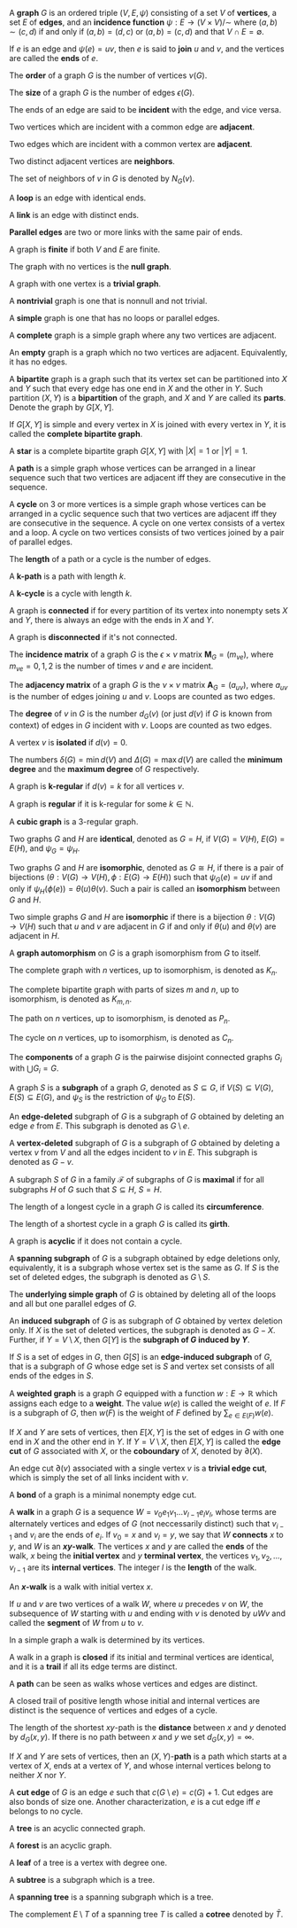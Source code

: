 A **graph** $G$ is an ordered triple $(V, E, \psi)$ consisting of a set $V$ of **vertices**, a set $E$ of **edges**, and an **incidence function** $\psi : E \rightarrow (V \times V)/{\sim}$ where $(a,b) \sim (c,d)$ if and only if $(a,b)=(d,c)$ or $(a,b)=(c,d)$ and that $V \cap E = \emptyset$.

If $e$ is an edge and $\psi(e) = uv$, then $e$ is said to **join** $u$ and $v$, and the vertices are called the **ends** of $e$.

The **order** of a graph $G$ is the number of vertices $\nu(G)$.

The **size** of a graph $G$ is the number of edges $\epsilon(G)$.

The ends of an edge are said to be **incident** with the edge, and vice versa.

Two vertices which are incident with a common edge are **adjacent**.

Two edges which are incident with a common vertex are **adjacent**.

Two distinct adjacent vertices are **neighbors**.

The set of neighbors of $v$ in $G$ is denoted by $N_G(v)$.

A **loop** is an edge with identical ends.

A **link** is an edge with distinct ends.

**Parallel edges** are two or more links with the same pair of ends.

A graph is **finite** if both $V$ and $E$ are finite.

The graph with no vertices is the **null graph**.

A graph with one vertex is a **trivial graph**.

A **nontrivial** graph is one that is nonnull and not trivial.

A **simple** graph is one that has no loops or parallel edges.

A **complete** graph is a simple graph where any two vertices are adjacent.

An **empty** graph is a graph which no two vertices are adjacent. Equivalently, it has no edges.

A **bipartite** graph is a graph such that its vertex set can be partitioned into $X$ and $Y$ such that every edge has one end in $X$ and the other in $Y$. Such partition $(X, Y)$ is a **bipartition** of the graph, and $X$ and $Y$ are called its **parts**. Denote the graph by $G[X, Y]$.

If $G[X, Y]$ is simple and every vertex in $X$ is joined with every vertex in $Y$, it is called the **complete bipartite graph**.

A **star** is a complete bipartite graph $G[X, Y]$ with $|X| = 1$ or $|Y| = 1$.

A **path** is a simple graph whose vertices can be arranged in a linear sequence such that two vertices are adjacent iff they are consecutive in the sequence.

A **cycle** on 3 or more vertices is a simple graph whose vertices can be arranged in a cyclic sequence such that two vertices are adjacent iff they are consecutive in the sequence. A cycle on one vertex consists of a vertex and a loop. A cycle on two vertices consists of two vertices joined by a pair of parallel edges.

The **length** of a path or a cycle is the number of edges.

A **k-path** is a path with length $k$.

A **k-cycle** is a cycle with length $k$.

A graph is **connected** if for every partition of its vertex into nonempty sets $X$ and $Y$, there is always an edge with the ends in $X$ and $Y$.

A graph is **disconnected** if it's not connected.

The **incidence matrix** of a graph $G$ is the $\epsilon\times \nu$ matrix $\mathbf{M}_{G}=(m_{ve})$, where $m_{ve}=0,1,2$ is the number of times $v$ and $e$ are incident.

The **adjacency matrix** of a graph $G$ is the $\nu\times \nu$ matrix $\mathbf{A}_{G}=(a_{uv})$, where $a_{uv}$ is the number of edges joining $u$ and $v$. Loops are counted as two edges.

The **degree** of $v$ in $G$ is the number $d_{G}(v)$ (or just $d(v)$ if $G$ is known from context) of edges in $G$ incident with $v$. Loops are counted as two edges.

A vertex $v$ is **isolated** if $d(v)=0$.

The numbers $\delta(G)=\min d(V)$ and $\Delta(G)=\max d(V)$ are called the **minimum degree** and the **maximum degree** of $G$ respectively.

A graph is **k-regular** if $d(v)=k$ for all vertices $v$.

A graph is **regular** if it is k-regular for some $k\in \mathbb{N}$.

A **cubic graph** is a 3-regular graph.

Two graphs $G$ and $H$ are **identical**, denoted as $G=H$, if $V(G)=V(H)$, $E(G)=E(H)$, and $\psi_{G}=\psi_{H}$.

Two graphs $G$ and $H$ are **isomorphic**, denoted as $G\cong H$, if there is a pair of bijections $(\theta:V(G)\to V(H),\phi:E(G)\to E(H))$ such that $\psi_{G}(e)=uv$ if and only if $\psi_{H}(\phi(e))=\theta(u)\theta(v)$. Such a pair is called an **isomorphism** between $G$ and $H$.

Two simple graphs $G$ and $H$ are **isomorphic** if there is a bijection $\theta:V(G)\to V(H)$ such that $u$ and $v$ are adjacent in $G$ if and only if $\theta(u)$ and $\theta(v)$ are adjacent in $H$.

A **graph automorphism** on $G$ is a graph isomorphism from $G$ to itself.

The complete graph with $n$ vertices, up to isomorphism, is denoted as $K_{n}$.

The complete bipartite graph with parts of sizes $m$ and $n$, up to isomorphism, is denoted as $K_{m,n}$.

The path on $n$ vertices, up to isomorphism, is denoted as $P_{n}$.

The cycle on $n$ vertices, up to isomorphism, is denoted as $C_{n}$.

The **components** of a graph $G$ is the pairwise disjoint connected graphs $G_{i}$ with $\bigcup G_{i}=G$.

A graph $S$ is a **subgraph** of a graph $G$, denoted as $S\subseteq G$, if $V(S)\subseteq V(G)$, $E(S)\subseteq E(G)$, and $\psi_{S}$ is the restriction of $\psi_{G}$ to $E(S)$.

An **edge-deleted** subgraph of $G$ is a subgraph of $G$ obtained by deleting an edge $e$ from $E$. This subgraph is denoted as $G\setminus e$.

A **vertex-deleted** subgraph of $G$ is a subgraph of $G$ obtained by deleting a vertex $v$ from $V$ and all the edges incident to $v$ in $E$. This subgraph is denoted as $G-v$.

A subgraph $S$ of $G$ in a family $\mathcal{F}$ of subgraphs of $G$ is **maximal** if for all subgraphs $H$ of $G$ such that $S\subseteq H$, $S=H$.

The length of a longest cycle in a graph $G$ is called its **circumference**.

The length of a shortest cycle in a graph $G$ is called its **girth**.

A graph is **acyclic** if it does not contain a cycle.

A **spanning subgraph** of $G$ is a subgraph obtained by edge deletions only, equivalently, it is a subgraph whose vertex set is the same as $G$. If $S$ is the set of deleted edges, the subgraph is denoted as $G\setminus S$.

The **underlying simple graph** of $G$ is obtained by deleting all of the loops and all but one parallel edges of $G$.

An **induced subgraph** of $G$ is as subgraph of $G$ obtained by vertex deletion only. If $X$ is the set of deleted vertices, the subgraph is denoted as $G - X$. Further, if $Y = V \setminus X$,  then $G[Y]$ is the **subgraph of $G$ induced by $Y$**.

If $S$ is a set of edges in $G$, then $G[S]$ is an **edge-induced subgraph** of $G$, that is a subgraph of $G$ whose edge set is $S$ and vertex set consists of all ends of the edges in $S$.

A **weighted graph** is a graph $G$ equipped with a function $w : E \to \mathbb{R}$ which assigns each edge to a **weight**. The value $w(e)$ is called the weight of $e$. If $F$ is a subgraph of $G$, then $w(F)$ is the weight of $F$ defined by $\sum_{e \in E(F)} w(e)$.

If $X$ and $Y$ are sets of vertices, then $E[X, Y]$ is the set of edges in $G$ with one end in $X$ and the other end in $Y$. If $Y = V \setminus X$, then $E[X, Y]$ is called the **edge cut** of $G$ associated with $X$, or the **coboundary** of $X$, denoted by $\partial(X)$.

An edge cut $\partial(v)$ associated with a single vertex $v$ is a **trivial edge cut**, which is simply the set of all links incident with $v$.

A **bond** of a graph is a minimal nonempty edge cut.

A **walk** in a graph $G$ is a sequence $W = v_0 e_1 v_1 \dots v_{l-1}e_lv_l$, whose terms are alternately vertices and edges of $G$ (not neccessarily distinct) such that $v_{i-1}$ and $v_i$ are the ends of $e_i$. If $v_0 = x$ and $v_l = y$, we say that $W$ **connects** $x$ to $y$, and $W$ is an **$xy$-walk**. The vertices $x$ and $y$ are called the **ends** of the walk, $x$ being the **initial vertex** and $y$ **terminal vertex**, the vertices $v_1, v_2, \dots, v_{l-1}$ are its **internal vertices**. The integer $l$ is the **length** of the walk.

An **$x$-walk** is a walk with initial vertex $x$.

If $u$ and $v$ are two vertices of a walk $W$, where $u$ precedes $v$ on $W$, the subsequence of $W$ starting with $u$ and ending with $v$ is denoted by $uWv$ and called the **segment** of $W$ from $u$ to $v$.

In a simple graph a walk is determined by its vertices.

A walk in a graph is **closed** if its initial and terminal vertices are identical, and it is a **trail** if all its edge terms are distinct. 

A **path** can be seen as walks whose vertices and edges are distinct.

A closed trail of positive length whose initial and internal vertices are distinct is the sequence of vertices and edges of a cycle.

The length of the shortest $xy$-path is the **distance** between $x$ and $y$ denoted by $d_G(x, y)$. If there is no path between $x$ and $y$ we set $d_G(x, y) = \infty$.

If $X$ and $Y$ are sets of vertices, then an $(X, Y)$-**path** is a path which starts at a vertex of $X$, ends at a vertex of $Y$, and whose internal vertices belong to neither $X$ nor $Y$.

A **cut edge** of $G$ is an edge $e$ such that $c(G \setminus e) = c(G) + 1$. Cut edges are also bonds of size one. Another characterization, $e$ is a cut edge iff $e$ belongs to no cycle.

A **tree** is an acyclic connected graph.

A **forest** is an acyclic graph.

A **leaf** of a tree is a vertex with degree one.

A **subtree** is a subgraph which is a tree.

A **spanning tree** is a spanning subgraph which is a tree.

The complement $E \setminus T$ of a spanning tree $T$ is called a **cotree** denoted by $\bar{T}$.



